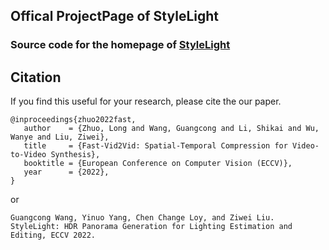 ## Offical ProjectPage of StyleLight
### Source code for the homepage of [StyleLight](https://github.com/Wanggcong/stylelight)


## Citation

If you find this useful for your research, please cite the our paper.

```
@inproceedings{zhuo2022fast,
   author    = {Zhuo, Long and Wang, Guangcong and Li, Shikai and Wu, Wanye and Liu, Ziwei},
   title     = {Fast-Vid2Vid: Spatial-Temporal Compression for Video-to-Video Synthesis},
   booktitle = {European Conference on Computer Vision (ECCV)},   
   year      = {2022},
}
```

or
```
Guangcong Wang, Yinuo Yang, Chen Change Loy, and Ziwei Liu. StyleLight: HDR Panorama Generation for Lighting Estimation and Editing, ECCV 2022.
```
